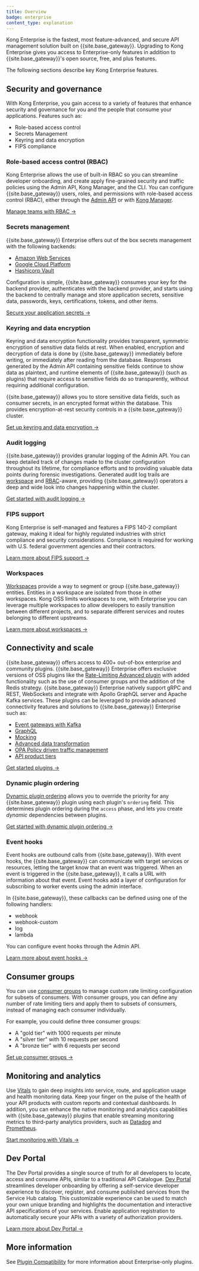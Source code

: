 ```yaml
---
title: Overview
badge: enterprise
content_type: explanation
---
```



Kong Enterprise is the fastest, most feature-advanced, and secure API management solution built on {{site.base_gateway}}. Upgrading to Kong Enterprise gives you access to Enterprise-only features in addition to {{site.base_gateway}}'s open source, free, and plus features. 

The following sections describe key Kong Enterprise features. 

## Security and governance

With Kong Enterprise, you gain access to a variety of features that enhance security and governance for you and the people that consume your applications. Features such as: 

* Role-based access control
* Secrets Management
* Keyring and data encryption
* FIPS compliance



### Role-based access control (RBAC)

Kong Enterprise allows the use of built-in RBAC so you can streamline developer onboarding, and create apply fine-grained security and traffic policies using the Admin API, Kong Manager, and the CLI.
You can configure {{site.base_gateway}} users, roles, and permissions with role-based access control (RBAC), either through the [Admin API](/gateway/{{page.kong_version}}/admin-api/rbac/reference/) or with [Kong Manager](/gateway/{{page.kong_version}}/kong-manager/auth/rbac).

[Manage teams with RBAC &rarr;](/gateway/{{page.kong_version}}/kong-manager/auth/rbac)

### Secrets management

{{site.base_gateway}} Enterprise offers out of the box secrets management with the following backends: 

* [Amazon Web Services](/gateway/{{page.kong_version}}/kong-enterprise/secrets-management/backends/aws-sm/)
* [Google Cloud Platform](/gateway/{{page.kong_version}}/kong-enterprise/secrets-management/backends/gcp-sm/)
* [Hashicorp Vault](/gateway/{{page.kong_version}}/kong-enterprise/secrets-management/backends/hashicorp-vault/)

Configuration is simple, {{site.base_gateway}} consumes your key for the backend provider, authenticates with the backend provider, and starts using the backend to centrally manage and store application secrets, sensitive data, passwords, keys, certifications, tokens, and other items.

[Secure your application secrets &rarr;](/gateway/{{page.kong_version}}/kong-enterprise/secrets-management/)


### Keyring and data encryption

Keyring and data encryption functionality provides transparent, symmetric encryption of sensitive data fields at rest. When enabled, encryption and decryption of data is done by {{site.base_gateway}} immediately before writing, or immediately after reading from the database. Responses generated by the Admin API containing sensitive fields continue to show data as plaintext, and runtime elements of {{site.base_gateway}} (such as plugins) that require access to sensitive fields do so transparently, without requiring additional configuration.

{{site.base_gateway}} allows you to store sensitive data fields, such as consumer secrets, in an encrypted format within the database.
This provides encryption-at-rest security controls in a {{site.base_gateway}} cluster.

[Set up keyring and data encryption &rarr;](/gateway/{{page.kong_version}}/kong-enterprise/db-encryption/)

### Audit logging

{{site.base_gateway}} provides granular logging of the Admin API. You can keep detailed track of changes made to the
cluster configuration throughout its lifetime, for compliance efforts and to
providing valuable data points during forensic investigations. Generated audit
log trails are [workspace](/gateway/{{page.kong_version}}/admin-api/workspaces/reference) and [RBAC](/gateway/{{page.kong_version}}/admin-api/rbac/reference)-aware,
providing {{site.base_gateway}} operators a deep and wide look into changes happening within
the cluster.

[Get started with audit logging &rarr;](/gateway/{{page.kong_version}}/kong-enterprise/audit-log/)

### FIPS support

Kong Enterprise is self-managed and features a FIPS 140-2 compliant gateway, making it ideal for highly regulated industries with strict compliance and security considerations. 
Compliance is required for working with U.S. federal government agencies and their contractors.

[Learn more about FIPS support &rarr;](/gateway/{{page.kong_version}}/kong-enterprise/fips-support/)

### Workspaces

[Workspaces](/gateway/{{page.kong_version}}/kong-enterprise/workspaces/) provide a way to segment or group {{site.base_gateway}} entities. Entities in a workspace are isolated from those in other workspaces.
Kong OSS limits workspaces to one, with Enterprise you can leverage multiple workspaces to allow developers to easily transition between different projects, and to separate different services and routes belonging to different upstreams. 

[Learn more about workspaces &rarr;](/gateway/{{page.kong_version}}/kong-manager/workspaces/)

## Connectivity and scale

{{site.base_gateway}} offers access to 400+ out-of-box enterprise and community plugins. {{site.base_gateway}} Enterprise offers exclusive versions of OSS plugins like the [Rate-Limiting Advanced plugin](hub/kong-inc/rate-limiting-advanced/) with added functionality such as the use of consumer groups and the addition of the Redis strategy. {{site.base_gateway}} Enterprise natively support gRPC and REST, WebSockets and integrate with Apollo GraphQL server and Apache Kafka services. These plugins can be leveraged to provide advanced connectivity features and solutions to {{site.base_gateway}} Enterprise such as: 

* [Event gateways with Kafka](/hub/kong-inc/kafka-upstream/)
* [GraphQL](/hub/kong-inc/graphql-proxy-cache-advanced/)
* [Mocking](/hub/kong-inc/mocking/)
* [Advanced data transformation](/hub/kong-inc/jq/)
* [OPA Policy driven traffic management](/hub/kong-inc/opa/)
* [API product tiers](/gateway/{{page.kong_version}}/admin-api/consumer-groups/reference/#main)

[Get started plugins &rarr;](/hub/)
### Dynamic plugin ordering

[Dynamic plugin ordering](/gateway/{{page.kong_version}}/kong-enterprise/plugin-ordering/) allows you to override the priority for any {{site.base_gateway}} plugin using each plugin's `ordering` field. 
This determines plugin ordering during the `access` phase,
and lets you create _dynamic_ dependencies between plugins.

[Get started with dynamic plugin ordering &rarr;](/gateway/{{page.kong_version}}/kong-enterprise/plugin-ordering/)
### Event hooks

Event hooks are outbound calls from {{site.base_gateway}}. With event hooks, the {{site.base_gateway}} can communicate with target services or resources, letting the target know that an event was triggered. When an event is triggered in the {{site.base_gateway}}, it calls a URL with information about that event. Event hooks add a layer of configuration for subscribing to worker events using the admin interface. 

In {{site.base_gateway}}, these callbacks can be defined using one of the following handlers:

* webhook
* webhook-custom
* log
* lambda

You can configure event hooks through the Admin API.

[Learn more about event hooks &rarr;](/gateway/{{page.kong_version}}/admin-api/event-hooks/reference/)

## Consumer groups

You can use [consumer groups](/gateway/{{page.kong_version}}/admin-api/consumer-groups/reference/) to manage custom rate limiting configuration for subsets of consumers. With consumer groups, you can define any number of rate limiting tiers and
apply them to subsets of consumers, instead of managing each consumer
individually.

For example, you could define three consumer groups:
* A "gold tier" with 1000 requests per minute
* A "silver tier" with 10 requests per second
* A "bronze tier" with 6 requests per second

[Set up consumer groups &rarr;](/gateway/{{page.kong_version}}/admin-api/consumer-groups/reference/)


## Monitoring and analytics

Use [Vitals](/gateway/{{page.kong_version}}/kong-enterprise/analytics/) to gain deep insights into service, route, and application usage and health monitoring data. Keep your finger on the pulse of the health of your API products with custom reports and contextual dashboards. In addition, you can enhance the native monitoring and analytics capabilities with {{site.base_gateway}} plugins that enable streaming monitoring metrics to third-party analytics providers, such as [Datadog](/hub/kong-inc/datadog/) and [Prometheus](/hub/kong-inc/prometheus/).

[Start monitoring with Vitals &rarr;](/gateway/{{page.kong_version}}/kong-enterprise/analytics/)

## Dev Portal

The Dev Portal provides a single source of truth for all developers to locate, access and consume APIs, similar to a traditional API Catalogue. [Dev Portal](/gateway/{{page.kong_version}}/kong-enterprise/dev-portal/) streamlines developer onboarding by offering a self-service developer experience to discover, register, and consume published services from the Service Hub catalog. This customizable experience can be used to match your own unique branding and highlights the documentation and interactive API specifications of your services. Enable application registration to automatically secure your APIs with a variety of authorization providers.

[Learn more about Dev Portal &rarr;](/gateway/{{page.kong_version}}/kong-enterprise/dev-portal/)

## More information

See [Plugin Compatibility](/hub/plugins/compatibility/) for more information about Enterprise-only plugins.

